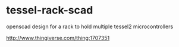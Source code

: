 # tessel-rack-scad
openscad design for a rack to hold multiple tessel2 microcontrollers

http://www.thingiverse.com/thing:1707351
